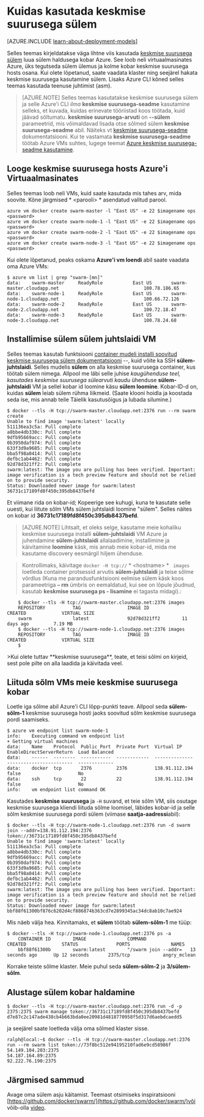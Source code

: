 <properties
   pageTitle="Keskmise suurusega ja Azure sülem kasutamise alustamine"
   description="Kirjeldatakse, kuidas luua rühma vms VM laiendiga keskmise suurusega ja sülem abil saate luua keskmise suurusega kobar."
   services="virtual-machines-linux"
   documentationCenter="virtual-machines"
   authors="squillace"
   manager="timlt"
   editor="tysonn"
   tags="azure-service-management"/>

<tags
   ms.service="virtual-machines-linux"
   ms.devlang="na"
   ms.topic="article"
   ms.tgt_pltfrm="vm-linux"
   ms.workload="infrastructure"
   ms.date="01/04/2016"
   ms.author="rasquill"/>

# <a name="how-to-use-docker-with-swarm"></a>Kuidas kasutada keskmise suurusega sülem

[AZURE.INCLUDE [learn-about-deployment-models](../../includes/learn-about-deployment-models-classic-include.md)]


Selles teemas kirjeldatakse väga lihtne viis kasutada [keskmise suurusega](https://www.docker.com/) [sülem](https://github.com/docker/swarm) luua sülem haldusega kobar Azure. See loob neli virtuaalmasinates Azure, üks tegutseda sülem ülemus ja kolme kobar keskmise suurusega hosts osana. Kui olete lõpetanud, saate vaadata klaster ning seejärel hakata keskmise suurusega kasutamine sülem. Lisaks Azure CLI kõned selles teemas kasutada teenuse juhtimist (asm). 

> [AZURE.NOTE] Selles teemas kasutatakse keskmise suurusega sülem ja selle Azure'i CLI *ilma* **keskmise suurusega-seadme** kasutamine selleks, et kuvada, kuidas erinevate tööriistad koos töötada, kuid jäävad sõltumatu. **keskmise suurusega-arvuti** on **--sülem** parameetrid, mis võimaldavad lisada otse sõlmed sülem **keskmise suurusega-seadme** abil. Näiteks vt [keskmise suurusega-seadme](https://github.com/docker/machine) dokumentatsiooni. Kui te vastamata **keskmise suurusega-seadme** töötab Azure VMs suhtes, lugege teemat [Azure keskmise suurusega-seadme kasutamine](virtual-machines-linux-docker-machine.md).

## <a name="create-docker-hosts-with-azure-virtual-machines"></a>Looge keskmise suurusega hosts Azure'i Virtuaalmasinates

Selles teemas loob neli VMs, kuid saate kasutada mis tahes arv, mida soovite. Kõne järgmised * &lt;parooli&gt; * asendatud valitud parool.

    azure vm docker create swarm-master -l "East US" -e 22 $imagename ops <password>
    azure vm docker create swarm-node-1 -l "East US" -e 22 $imagename ops <password>
    azure vm docker create swarm-node-2 -l "East US" -e 22 $imagename ops <password>
    azure vm docker create swarm-node-3 -l "East US" -e 22 $imagename ops <password>

Kui olete lõpetanud, peaks oskama **Azure'i vm loendi** abil saate vaadata oma Azure VMs:

    $ azure vm list | grep "swarm-[mn]"
    data:    swarm-master     ReadyRole           East US       swarm-master.cloudapp.net                               100.78.186.65
    data:    swarm-node-1     ReadyRole           East US       swarm-node-1.cloudapp.net                               100.66.72.126
    data:    swarm-node-2     ReadyRole           East US       swarm-node-2.cloudapp.net                               100.72.18.47  
    data:    swarm-node-3     ReadyRole           East US       swarm-node-3.cloudapp.net                               100.78.24.68  

## <a name="installing-swarm-on-the-swarm-master-vm"></a>Installimise sülem sülem juhtslaidi VM

Selles teemas kasutab funktsiooni [container mudeli installi soovitud keskmise suurusega sülem dokumentatsiooni](https://github.com/docker/swarm#1---docker-image) --, kuid võite ka SSH **sülem-juhtslaidi**. Selles mudelis **sülem** on alla keskmise suurusega container, kus töötab sülem nimega. Allpool me läbi selle juhise *kaugühenduse teel, kasutades keskmise suurusega sülearvuti kaudu* ühenduse **sülem-juhtslaidi** VM ja sellel kobar id loomine käsu **sülem loomine**. Kobar-ID-d on, kuidas **sülem** leiab sülem rühma liikmeid. (Saate klooni hoidla ja koostada seda ise, mis annab teile Täielik kasutusõigus ja lubada silumine.)

    $ docker --tls -H tcp://swarm-master.cloudapp.net:2376 run --rm swarm create
    Unable to find image 'swarm:latest' locally
    511136ea3c5a: Pull complete
    a8bbe4db330c: Pull complete
    9dfb95669acc: Pull complete
    0b3950daf974: Pull complete
    633f3d9a9685: Pull complete
    bba5f98a0414: Pull complete
    defbc1ab4462: Pull complete
    92d78d321ff2: Pull complete
    swarm:latest: The image you are pulling has been verified. Important: image verification is a tech preview feature and should not be relied on to provide security.
    Status: Downloaded newer image for swarm:latest
    36731c17189fd8f450c395db8437befd

Et viimane rida on kobar-id; Kopeerige see kuhugi, kuna te kasutate selle uuesti, kui liitute sõlm VMs sülem juhtslaidi loomine "sülem". Selles näites on kobar id **36731c17189fd8f450c395db8437befd**.

> [AZURE.NOTE] Lihtsalt, et oleks selge, kasutame meie kohaliku keskmise suurusega installi **sülem-juhtslaidi** VM Azure ja juhendamine **sülem-juhtslaidi** allalaadimine, installimine ja käivitamine **loomine** käsk, mis annab meie kobar-id, mida me kasutame discovery eesmärgil hiljem ühenduse.
<!-- -->
> Kontrollimaks, käivitage `docker -H tcp://` * &lt;hostname&gt; * ` images` loetleda container protsessid arvutis **sülem-juhtslaidi** ja teise sõlme võrdlus (Kuna me parandusfunktsiooni eelmise sülem käsk koos parameetriga **– rm** ümbris on eemaldatud, kui see on lõpule jõudnud, kasutab **keskmise suurusega ps - lisamine** ei tagasta midagi).:


        $ docker --tls -H tcp://swarm-master.cloudapp.net:2376 images
        REPOSITORY          TAG                 IMAGE ID            CREATED             VIRTUAL SIZE
        swarm               latest              92d78d321ff2        11 days ago         7.19 MB
        $ docker --tls -H tcp://swarm-node-1.cloudapp.net:2376 images
        REPOSITORY          TAG                 IMAGE ID            CREATED             VIRTUAL SIZE
        $
<P />
>Kui olete tuttav **keskmise suurusega**, teate, et teisi sõlmi on kirjeid, sest pole pilte on alla laadida ja käivitada veel.

## <a name="join-the-node-vms-to-our-docker-cluster"></a>Liituda sõlm VMs meie keskmise suurusega kobar

Loetle iga sõlme abil Azure'i CLI lõpp-punkti teave. Allpool seda **sülem-sõlm-1** keskmise suurusega hosti jaoks soovitud sõlm keskmise suurusega pordi saamiseks.

    $ azure vm endpoint list swarm-node-1
    info:    Executing command vm endpoint list
    + Getting virtual machines
    data:    Name    Protocol  Public Port  Private Port  Virtual IP      EnableDirectServerReturn  Load Balanced
    data:    ------  --------  -----------  ------------  --------------  ------------------------  -------------
    data:    docker  tcp       2376         2376          138.91.112.194  false                     No
    data:    ssh     tcp       22           22            138.91.112.194  false                     No
    info:    vm endpoint list command OK


Kasutades **keskmise suurusega** ja `-H` suvand, et teie sõlm VM, siis osutage keskmise suurusega kliendi liituda sõlme loomisel, läbides kobar-id ja selle sõlm keskmise suurusega pordi sülem (viimase **saatja-aadressi**abil):

    $ docker --tls -H tcp://swarm-node-1.cloudapp.net:2376 run -d swarm join --addr=138.91.112.194:2376 token://36731c17189fd8f450c395db8437befd
    Unable to find image 'swarm:latest' locally
    511136ea3c5a: Pull complete
    a8bbe4db330c: Pull complete
    9dfb95669acc: Pull complete
    0b3950daf974: Pull complete
    633f3d9a9685: Pull complete
    bba5f98a0414: Pull complete
    defbc1ab4462: Pull complete
    92d78d321ff2: Pull complete
    swarm:latest: The image you are pulling has been verified. Important: image verification is a tech preview feature and should not be relied on to provide security.
    Status: Downloaded newer image for swarm:latest
    bbf88f61300bf876c6202d4cf886874b363cd7e2899345ac34dc8ab10c7ae924

Mis näeb välja hea. Kinnitamaks, et **sülem** töötab **sülem-sõlm-1** me tüüp:

    $ docker --tls -H tcp://swarm-node-1.cloudapp.net:2376 ps -a
        CONTAINER ID        IMAGE               COMMAND                CREATED             STATUS              PORTS               NAMES
        bbf88f61300b        swarm:latest        "/swarm join --addr=   13 seconds ago      Up 12 seconds       2375/tcp            angry_mclean

Korrake teiste sõlme klaster. Meie puhul seda **sülem-sõlm-2** ja **3/sülem-sõlm**.

## <a name="begin-managing-the-swarm-cluster"></a>Alustage sülem kobar haldamine

    $ docker --tls -H tcp://swarm-master.cloudapp.net:2376 run -d -p 2375:2375 swarm manage token://36731c17189fd8f450c395db8437befd
    d7e87c2c147ade438cb4b663bda0ee20981d4818770958f5d317d6aebdcaedd5

ja seejärel saate loetleda välja oma sõlmed klaster sisse.

    ralph@local:~$ docker --tls -H tcp://swarm-master.cloudapp.net:2376 run --rm swarm list token://73f8bc512e94195210fad6e9cd58986f
    54.149.104.203:2375
    54.187.164.89:2375
    92.222.76.190:2375

<!--Every topic should have next steps and links to the next logical set of content to keep the customer engaged-->
## <a name="next-steps"></a>Järgmised sammud

Avage oma sülem asju käitamist. Teemast otsimiseks inspiratsiooni [https://github.com/docker/swarm/](https://github.com/docker/swarm/)või võib-olla [video](https://www.youtube.com/watch?v=EC25ARhZ5bI).

<!-- links -->

[docker-machine-azure]: virtual-machines-linux-docker-machine.md
 
